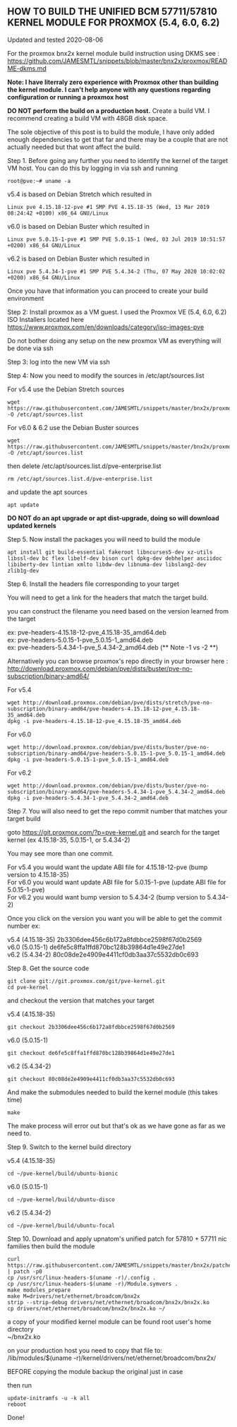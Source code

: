 ## HOW TO BUILD THE UNIFIED BCM 57711/57810 KERNEL MODULE FOR PROXMOX (5.4, 6.0, 6.2)
Updated and tested 2020-08-06

For the proxmox bnx2x kernel module build instruction using DKMS see : https://github.com/JAMESMTL/snippets/blob/master/bnx2x/proxmox/README-dkms.md 

<b>Note: I have literraly zero experience with Proxmox other than building the kernel module. I can't help anyone with any questions regarding configuration or running a proxmox host</b>

<b>DO NOT perform the build on a production host.</b> Create a build VM. I recommend creating a build VM with 48GB disk space.

The sole objective of this post is to build the module, I have only added enough dependencies to get that far and there may be a couple that are not actually needed but that wont affect the build.

Step 1. Before going any further you need to identify the kernel of the target VM host. You can do this by logging in via ssh and running

    root@pve:~# uname -a

v5.4 is based on Debian Stretch which resulted in

    Linux pve 4.15.18-12-pve #1 SMP PVE 4.15.18-35 (Wed, 13 Mar 2019 08:24:42 +0100) x86_64 GNU/Linux

v6.0 is based on Debian Buster which resulted in

    Linux pve 5.0.15-1-pve #1 SMP PVE 5.0.15-1 (Wed, 03 Jul 2019 10:51:57 +0200) x86_64 GNU/Linux

v6.2 is based on Debian Buster which resulted in

    Linux pve 5.4.34-1-pve #1 SMP PVE 5.4.34-2 (Thu, 07 May 2020 10:02:02 +0200) x86_64 GNU/Linux

Once you have that information you can proceed to create your build environment

Step 2: Install proxmox as a VM guest. I used the Proxmox VE (5.4, 6.0, 6.2) ISO Installers located here https://www.proxmox.com/en/downloads/category/iso-images-pve

Do not bother doing any setup on the new proxmox VM as everything will be done via ssh

Step 3: log into the new VM via ssh

Step 4: Now you need to modify the sources in /etc/apt/sources.list

For v5.4 use the Debian Stretch sources

    wget https://raw.githubusercontent.com/JAMESMTL/snippets/master/bnx2x/proxmox/sources.list -O /etc/apt/sources.list

For v6.0 & 6.2 use the Debian Buster sources

    wget https://raw.githubusercontent.com/JAMESMTL/snippets/master/bnx2x/proxmox/sources.list_buster -O /etc/apt/sources.list

then delete /etc/apt/sources.list.d/pve-enterprise.list

    rm /etc/apt/sources.list.d/pve-enterprise.list


and update the apt sources

    apt update


<b>DO NOT do an apt upgrade or apt dist-upgrade, doing so will download updated kernels</b>

Step 5. Now install the packages you will need to build the module

    apt install git build-essential fakeroot libncurses5-dev xz-utils libssl-dev bc flex libelf-dev bison curl dpkg-dev debhelper asciidoc libiberty-dev lintian xmlto libdw-dev libnuma-dev libslang2-dev zlib1g-dev


Step 6. Install the headers file corresponding to your target

You will need to get a link for the headers that match the target build.

you can construct the filename you need based on the version learned from the target

ex: pve-headers-4.15.18-12-pve_4.15.18-35_amd64.deb\
ex: pve-headers-5.0.15-1-pve_5.0.15-1_amd64.deb\
ex: pve-headers-5.4.34-1-pve_5.4.34-2_amd64.deb (** Note -1 vs -2 **)

Alternatively you can browse proxmox's repo directly in your browser here :\
http://download.proxmox.com/debian/pve/dists/buster/pve-no-subscription/binary-amd64/

For v5.4

    wget http://download.proxmox.com/debian/pve/dists/stretch/pve-no-subscription/binary-amd64/pve-headers-4.15.18-12-pve_4.15.18-35_amd64.deb
    dpkg -i pve-headers-4.15.18-12-pve_4.15.18-35_amd64.deb


For v6.0

    wget http://download.proxmox.com/debian/pve/dists/buster/pve-no-subscription/binary-amd64/pve-headers-5.0.15-1-pve_5.0.15-1_amd64.deb
    dpkg -i pve-headers-5.0.15-1-pve_5.0.15-1_amd64.deb

For v6.2

    wget http://download.proxmox.com/debian/pve/dists/buster/pve-no-subscription/binary-amd64/pve-headers-5.4.34-1-pve_5.4.34-2_amd64.deb
	dpkg -i pve-headers-5.4.34-1-pve_5.4.34-2_amd64.deb


Step 7. You will also need to get the repo commit number that matches your target build

goto https://git.proxmox.com/?p=pve-kernel.git and search for the target kernel (ex 4.15.18-35, 5.0.15-1, or 5.4.34-2)

You may see more than one commit.

For v5.4 you would want the update ABI file for 4.15.18-12-pve (bump version to 4.15.18-35)\
For v6.0 you would want update ABI file for 5.0.15-1-pve (update ABI file for 5.0.15-1-pve)\
For v6.2 you would want bump version to 5.4.34-2 (bump version to 5.4.34-2)

Once you click on the version you want you will be able to get the commit number ex:

v5.4 (4.15.18-35) 2b3306dee456c6b172a8fdbbce2598f67d0b2569\
v6.0 (5.0.15-1) de6fe5c8ffa1ffd870bc128b39864d1e49e27de1\
v6.2 (5.4.34-2) 80c08de2e4909e4411cf0db3aa37c5532db0c693

Step 8. Get the source code

    git clone git://git.proxmox.com/git/pve-kernel.git
    cd pve-kernel

and checkout the version that matches your target

v5.4 (4.15.18-35)

    git checkout 2b3306dee456c6b172a8fdbbce2598f67d0b2569

v6.0 (5.0.15-1)

    git checkout de6fe5c8ffa1ffd870bc128b39864d1e49e27de1

v6.2 (5.4.34-2)

    git checkout 80c08de2e4909e4411cf0db3aa37c5532db0c693

And make the submodules needed to build the kernel module (this takes time)

    make

The make process will error out but that's ok as we have gone as far as we need to.

Step 9. Switch to the kernel build directory

v5.4 (4.15.18-35)

    cd ~/pve-kernel/build/ubuntu-bionic

v6.0 (5.0.15-1)

    cd ~/pve-kernel/build/ubuntu-disco

v6.2 (5.4.34-2)

    cd ~/pve-kernel/build/ubuntu-focal

Step 10. Download and apply upnatom's unified patch for 57810 + 57711 nic families then build the module

    curl https://raw.githubusercontent.com/JAMESMTL/snippets/master/bnx2x/patches/bnx2x_warpcore+8727_2_5g_sgmii.patch | patch -p0
    cp /usr/src/linux-headers-$(uname -r)/.config .
    cp /usr/src/linux-headers-$(uname -r)/Module.symvers .
    make modules_prepare
    make M=drivers/net/ethernet/broadcom/bnx2x
    strip --strip-debug drivers/net/ethernet/broadcom/bnx2x/bnx2x.ko
    cp drivers/net/ethernet/broadcom/bnx2x/bnx2x.ko ~/

a copy of your modified kernel module can be found root user's home directory\
~/bnx2x.ko

on your production host you need to copy that file to:\
/lib/modules/$(uname -r)/kernel/drivers/net/ethernet/broadcom/bnx2x/

BEFORE copying the module backup the original just in case

then run

    update-initramfs -u -k all
    reboot

Done!
